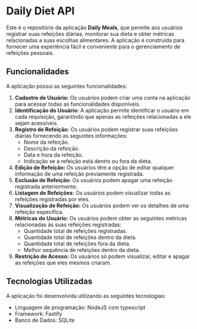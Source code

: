 # Daily Diet API

Este é o repositório da aplicação **Daily Meals**, que permite aos usuários registrar suas refeições diárias, monitorar sua dieta e obter métricas relacionadas a suas escolhas alimentares. A aplicação é construída para fornecer uma experiência fácil e conveniente para o gerenciamento de refeições pessoais.

## Funcionalidades

A aplicação possui as seguintes funcionalidades:

1. **Cadastro de Usuário:** Os usuários podem criar uma conta na aplicação para acessar todas as funcionalidades disponíveis.
2. **Identificação do Usuário:** A aplicação permite identificar o usuário em cada requisição, garantindo que apenas as refeições relacionadas a ele sejam acessíveis.
3. **Registro de Refeição:** Os usuários podem registrar suas refeições diárias fornecendo as seguintes informações:
   - Nome da refeição.
   - Descrição da refeição.
   - Data e hora da refeição.
   - Indicação se a refeição está dentro ou fora da dieta.
4. **Edição de Refeição:** Os usuários têm a opção de editar qualquer informação de uma refeição previamente registrada.
5. **Exclusão de Refeição:** Os usuários podem apagar uma refeição registrada anteriormente.
6. **Listagem de Refeições:** Os usuários podem visualizar todas as refeições registradas por eles.
7. **Visualização de Refeição:** Os usuários podem ver os detalhes de uma refeição específica.
8. **Métricas do Usuário:** Os usuários podem obter as seguintes métricas relacionadas às suas refeições registradas:
   - Quantidade total de refeições registradas.
   - Quantidade total de refeições dentro da dieta.
   - Quantidade total de refeições fora da dieta.
   - Melhor sequência de refeições dentro da dieta.
9. **Restrição de Acesso:** Os usuários só podem visualizar, editar e apagar as refeições que eles mesmos criaram.

## Tecnologias Utilizadas

A aplicação foi desenvolvida utilizando as seguintes tecnologias:

- Linguagem de programação: NodeJS com typescript
- Framework: Fastify
- Banco de Dados: SQLite